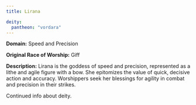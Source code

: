 ```yaml
---
title: Lirana

deity: 
  pantheon: "vordara"
---
```


**Domain:** Speed and Precision

**Original Race of Worship:** Giff

**Description:** Lirana is the goddess of speed and precision, represented as a lithe and agile figure with a bow. She epitomizes the value of quick, decisive action and accuracy. Worshippers seek her blessings for agility in combat and precision in their strikes.

<!--more-->

<div class="todo">Continued info about deity.</div>